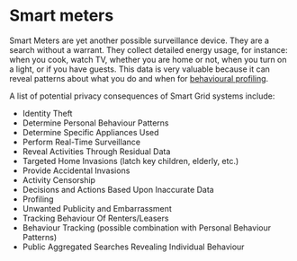 # Smart meters

Smart Meters are yet another possible surveillance device. They are a search without a warrant. They collect detailed energy usage, for instance: when you cook, watch TV, whether you are home or not, when you turn on a light, or if you have guests. This data is very valuable because it can reveal patterns about what you do and when for [behavioural profiling](../../../threat-modelling/DA-threat-model/assistive-technologies/Behavioural-analysis.md).

A list of potential privacy consequences of Smart Grid systems include:

* Identity Theft
* Determine Personal Behaviour Patterns
* Determine Specific Appliances Used
* Perform Real-Time Surveillance
* Reveal Activities Through Residual Data
* Targeted Home Invasions (latch key children, elderly, etc.)
* Provide Accidental Invasions
* Activity Censorship
* Decisions and Actions Based Upon Inaccurate Data
* Profiling
* Unwanted Publicity and Embarrassment
* Tracking Behaviour Of Renters/Leasers
* Behaviour Tracking (possible combination with Personal Behaviour Patterns)
* Public Aggregated Searches Revealing Individual Behaviour

